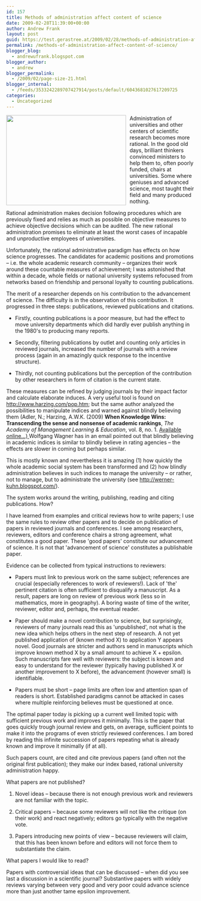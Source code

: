```yaml
---
id: 157
title: Methods of administration affect content of science
date: 2009-02-28T11:39:00+00:00
author: Andrew Frank
layout: post
guid: https://test.gerastree.at/2009/02/28/methods-of-administration-affect-content-of-science/
permalink: /methods-of-administration-affect-content-of-science/
blogger_blog:
  - andrewufrank.blogspot.com
blogger_author:
  - andrew
blogger_permalink:
  - /2009/02/page-size-21.html
blogger_internal:
  - /feeds/3533242289707427914/posts/default/6043681027617209725
categories:
  - Uncategorized
---
```

<a href="http://4.bp.blogspot.com/_Z6mNar6sZs4/Sakk1EFoMWI/AAAAAAAAAAM/0BkS6xEFREo/s1600-h/photo.jpg"><img style="margin: 0pt 10px 10px 0pt; float: left; cursor: pointer; width: 320px; height: 240px;" src="http://4.bp.blogspot.com/_Z6mNar6sZs4/Sakk1EFoMWI/AAAAAAAAAAM/0BkS6xEFREo/s320/photo.jpg" alt="" id="BLOGGER_PHOTO_ID_5307814129881854306" border="0" /></a>Administration of universities and other centers of scientific research becomes more rational. In the good old days, brilliant thinkers convinced ministers to help them to, often poorly funded, chairs at universities. Some where geniuses and advanced science, most taught their field and many produced nothing.    <p style="margin-bottom: 0cm;">Rational administration makes decision following procedures which are previously fixed and relies as much as possible on objective measures to achieve objective decisions which can be audited. The new rational administration promises to eliminate at least the worst cases of incapable and unproductive employees of universities.  </p>  <p style="margin-bottom: 0cm;">Unfortunately, the rational administrative paradigm has effects on how science progresses. The candidates for academic positions and promotions – i.e. the whole academic research community – organizes their work around these countable measures of achievement; I was astonished that within a decade, whole fields or national university systems refocused from networks  based on friendship and personal loyalty to counting publications.</p>  <p style="margin-bottom: 0cm;">The merit of a researcher depends on his contribution to the advancement of science. The difficulty is in the observation of this contribution. It progressed in three steps: publications, reviewed publications and citations.</p> <ul><li>Firstly, counting publications is a poor measure, but had the effect to move university departments which did hardly ever publish anything in the 1980's to producing many reports.   </li></ul> <ul><li>Secondly, filtering publications by outlet and counting only articles in reviewed journals, increased the number of journals with a review process (again in an amazingly quick response to the incentive structure).  </li></ul> <ul><li>Thirdly, not counting publications but the perception of the contribution by other researchers in form of citation is the current state.  </li></ul> <p style="margin-bottom: 0cm;">These measures can be refined by judging journals by their impact factor and calculate elaborate induces. A very useful tool is found on http://www.harzing.com/pop.htm; but the same author analyzed the possibilities to manipulate indices and warned against blindly believing them (Adler, N.; Harzing, A.W.K. (2009) <b>When Knowledge Wins: Transcending the sense and nonsense of academic rankings</b>, <i>The Academy of Management Learning &amp; Education</i>, vol. 8, no. 1. <a href="http://www.harzing.com/papers.htm#wkw">Available online...) </a>Wolfgang Wagner has in an email pointed out that blindly believing in academic indices is similar to blindly believe in rating agencies – the effects are slower in coming but perhaps similar.</p>  <p style="margin-bottom: 0cm;">This is mostly known and nevertheless it is amazing (1) how quickly the whole academic social system has been transformed and (2) how blindly administration believes in such indices to manage the university – or rather, not to manage, but to administrate the university (see <a href="http://werner-kuhn.blogspot.com/">http://werner-kuhn.blogspot.com/</a>). </p>  <p style="margin-bottom: 0cm;">The system works around the writing, publishing, reading and citing publications. How?</p>  <p style="margin-bottom: 0cm;">I have learned from examples and critical reviews how to write papers; I use the same rules to review other papers and to decide on publication of papers in reviewed journals and conferences. I see among researchers, reviewers, editors and conference chairs a strong agreement, what constitutes a good paper.    These 'good papers' constitute our advancement of science. It is not that 'advancement of science' constitutes a publishable paper.  </p>  <p style="margin-bottom: 0cm;">Evidence can be collected from typical instructions to reviewers:</p>  <ul><li>Papers must link to previous work on the same subject; references are crucial (especially references to work of reviewers!). Lack of 'the' pertinent citation is often sufficient to disqualify a manuscript. As a result, papers are long on review of previous work (less so in mathematics, more in geography). A boring waste of time of the writer, reviewer, editor and, perhaps, the eventual reader.</li></ul>  <ul><li>Paper should make a novel contribution to science, but surprisingly, reviewers of many journals read this as 'unpublished', not what is the new idea which helps others in the next step of research. A not yet published application of (known method X) to application Y appears novel. Good journals are stricter and authors send in manuscripts which improve known method X by a small amount to achieve X + epsilon. Such manuscripts fare well with reviewers: the subject is known and easy to understand for the reviewer (typically having published X or another improvement to X before), the advancement (however small) is identifiable.<br /></li></ul>  <ul><li>Papers must be short – page limits are often low and attention span of readers is short. Established paradigms cannot be attacked in cases where multiple reinforcing believes must be questioned at once.  </li></ul>  <p style="margin-bottom: 0cm;">The optimal paper today is picking up a current well limited topic with sufficient previous work and improves it minimally. This is the paper that goes quickly trough journal review and gets, on average, sufficient points to make it into the programs of even strictly reviewed conferences. I am bored by reading this infinite succession of papers repeating what is already known and improve it minimally (if at all).  </p>  <p style="margin-bottom: 0cm;">Such papers count, are cited and cite previous papers (and often not the original first publication); they make our index based, rational university administration happy.</p>  <p style="margin-bottom: 0cm;">What papers are not published?</p> <ol><li><p style="margin-bottom: 0cm;">Novel ideas – because there is  not enough previous work and reviewers are not familiar with the  topic.</p>  </li><li><p style="margin-bottom: 0cm;">Critical papers – because some  reviewers will not like the critique (on their work) and react  negatively; editors go typically with the negative vote.   </p>  </li><li><p style="margin-bottom: 0cm;">Papers introducing new points of  view – because reviewers will claim, that this has been known  before and editors will not force them to substantiate the claim.</p> </li></ol>What papers I would like to read? <p style="margin-bottom: 0cm;">Papers with controversial ideas that can be discussed – when did you see last a discussion in a scientific journal? Substantive papers with widely reviews varying between very good and very poor could advance science more than just another tame epsilon improvement.  </p> <p style="margin-bottom: 0cm;"><br /></p> <p style="margin-bottom: 0cm;"><br /></p> <p style="margin-bottom: 0cm;"><br /></p> <p style="margin-bottom: 0cm;"><br /></p> <p style="margin-bottom: 0cm;"><br /></p>